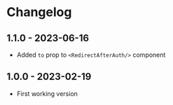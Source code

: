 # Changelog

## 1.1.0 - 2023-06-16

- Added `to` prop to `<RedirectAfterAuth/>` component

## 1.0.0 - 2023-02-19

- First working version
